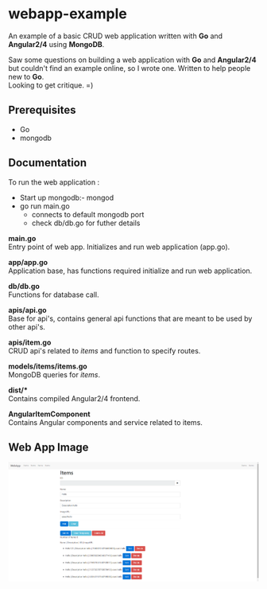 # webapp-example
An example of a basic CRUD web application written with **Go** and **Angular2/4** using **MongoDB**.  
  
Saw some questions on building a web application with **Go** and **Angular2/4** but couldn't find an example online, so I wrote one. Written to help people new to **Go**.  
Looking to get critique. =)  

## Prerequisites ##
* Go
* mongodb  

## Documentation ##  
To run the web application : 
* Start up mongodb:- mongod
* go run main.go
    * connects to default mongodb port
    * check db/db.go for futher details

**main.go**  
Entry point of web app. Initializes and run web application (app.go).

**app/app.go**  
Application base, has functions required initialize and run web application.

**db/db.go**  
Functions for database call.

**apis/api.go**  
Base for api's, contains general api functions that are meant to be used by other api's.

**apis/item.go**  
CRUD api's related to *items* and function to specify routes.

**models/items/items.go**  
MongoDB queries for *items*.

**dist/\***  
Contains compiled Angular2/4 frontend.  

**AngularItemComponent**  
Contains Angular components and service related to items.

## Web App Image ##
![Alt text](/webapp-example.png?at=master&fileviewer=file-view-default)
